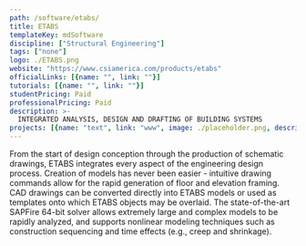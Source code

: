 ```yaml
---
path: /software/etabs/
title: ETABS
templateKey: mdSoftware
discipline: ["Structural Engineering"]
tags: ["none"]
logo: ./ETABS.png
website: "https://www.csiamerica.com/products/etabs"
officialLinks: [{name: "", link: ""}]
tutorials: [{name: "", link: ""}]
studentPricing: Paid
professionalPricing: Paid
description: >-
  INTEGRATED ANALYSIS, DESIGN AND DRAFTING OF BUILDING SYSTEMS
projects: [{name: "text", link: "www", image: ./placeholder.png, description: "blah blah"}]
---
```


From the start of design conception through the production of schematic drawings, ETABS integrates every aspect of the engineering design process. Creation of models has never been easier - intuitive drawing commands allow for the rapid generation of floor and elevation framing. CAD drawings can be converted directly into ETABS models or used as templates onto which ETABS objects may be overlaid. The state-of-the-art SAPFire 64-bit solver allows extremely large and complex models to be rapidly analyzed, and supports nonlinear modeling techniques such as construction sequencing and time effects (e.g., creep and shrinkage).
